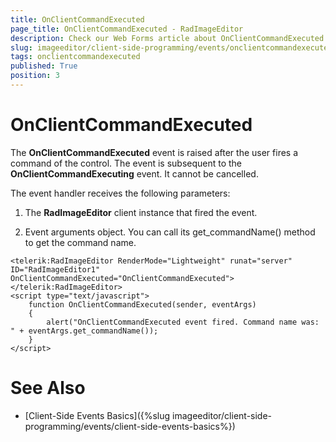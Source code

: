 ```yaml
---
title: OnClientCommandExecuted
page_title: OnClientCommandExecuted - RadImageEditor
description: Check our Web Forms article about OnClientCommandExecuted.
slug: imageeditor/client-side-programming/events/onclientcommandexecuted
tags: onclientcommandexecuted
published: True
position: 3
---
```


# OnClientCommandExecuted




The **OnClientCommandExecuted** event is raised after the user fires a command of the control. The event is subsequent to the **OnClientCommandExecuting** event. It cannot be cancelled.

The event handler receives the following parameters:

1. The **RadImageEditor** client instance that fired the event.

1. Event arguments object. You can call its get_commandName() method to get the command name.

````ASP.NET
<telerik:RadImageEditor RenderMode="Lightweight" runat="server" ID="RadImageEditor1" OnClientCommandExecuted="OnClientCommandExecuted"></telerik:RadImageEditor>
<script type="text/javascript">
    function OnClientCommandExecuted(sender, eventArgs)
    {
        alert("OnClientCommandExecuted event fired. Command name was: " + eventArgs.get_commandName());
    }
</script>
````



# See Also

 * [Client-Side Events Basics]({%slug imageeditor/client-side-programming/events/client-side-events-basics%})
